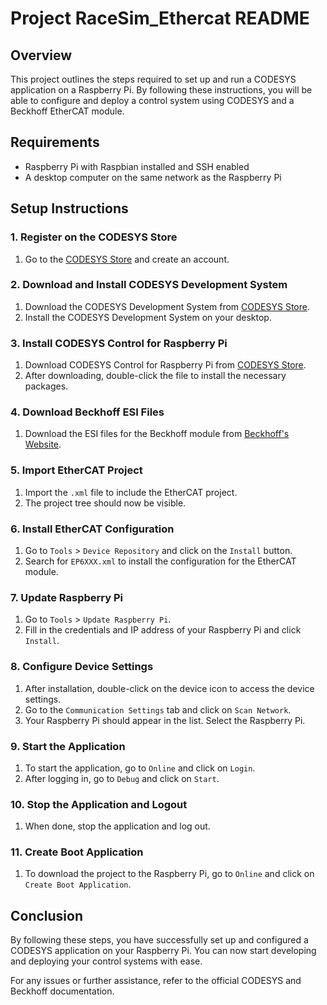 # Project RaceSim_Ethercat README

## Overview
This project outlines the steps required to set up and run a CODESYS application on a Raspberry Pi. By following these instructions, you will be able to configure and deploy a control system using CODESYS and a Beckhoff EtherCAT module.

## Requirements
- Raspberry Pi with Raspbian installed and SSH enabled
- A desktop computer on the same network as the Raspberry Pi

## Setup Instructions

### 1. Register on the CODESYS Store
1. Go to the [CODESYS Store](https://store.codesys.com/en/) and create an account.

### 2. Download and Install CODESYS Development System
1. Download the CODESYS Development System from [CODESYS Store](https://store.codesys.com/en/).
2. Install the CODESYS Development System on your desktop.

### 3. Install CODESYS Control for Raspberry Pi
1. Download CODESYS Control for Raspberry Pi from [CODESYS Store](https://store.codesys.com/en/codesys-control-for-raspberry-pi-sl.html).
2. After downloading, double-click the file to install the necessary packages.

### 4. Download Beckhoff ESI Files
1. Download the ESI files for the Beckhoff module from [Beckhoff's Website](https://www.beckhoff.com/nl-nl/products/i-o/ethercat-box/epxxxx-industrial-housing/ep6xxx-communication/ep6224-0002.html?filter=%7B%22language%22%3A%5B%22English%22%5D%2C%22fileType%22%3A%5B%5D%2C%22media%22%3A%5B%5D%2C%22variants%22%3A%5B%5D%7D).

### 5. Import EtherCAT Project
1. Import the `.xml` file to include the EtherCAT project.
2. The project tree should now be visible.

### 6. Install EtherCAT Configuration
1. Go to `Tools` > `Device Repository` and click on the `Install` button.
2. Search for `EP6XXX.xml` to install the configuration for the EtherCAT module.

### 7. Update Raspberry Pi
1. Go to `Tools` > `Update Raspberry Pi`.
2. Fill in the credentials and IP address of your Raspberry Pi and click `Install`.

### 8. Configure Device Settings
1. After installation, double-click on the device icon to access the device settings.
2. Go to the `Communication Settings` tab and click on `Scan Network`.
3. Your Raspberry Pi should appear in the list. Select the Raspberry Pi.

### 9. Start the Application
1. To start the application, go to `Online` and click on `Login`.
2. After logging in, go to `Debug` and click on `Start`.

### 10. Stop the Application and Logout
1. When done, stop the application and log out.

### 11. Create Boot Application
1. To download the project to the Raspberry Pi, go to `Online` and click on `Create Boot Application`.

## Conclusion
By following these steps, you have successfully set up and configured a CODESYS application on your Raspberry Pi. You can now start developing and deploying your control systems with ease.

For any issues or further assistance, refer to the official CODESYS and Beckhoff documentation.
